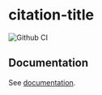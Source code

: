 # citation-title

![Github CI](https://github.com/justmars/citation-title/actions/workflows/ci.yml/badge.svg)

## Documentation

See [documentation](https://justmars.github.io/citation-title).

